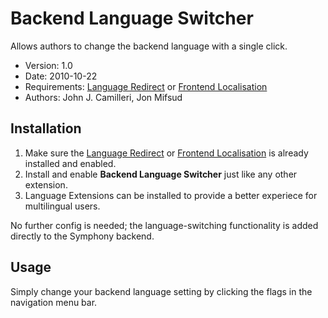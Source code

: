# Backend Language Switcher #

Allows authors to change the backend language with a single click.

- Version: 1.0
- Date: 2010-10-22
- Requirements: [Language Redirect][1] or [Frontend Localisation][2]
- Authors: John J. Camilleri, Jon Mifsud

## Installation ##

 1. Make sure the [Language Redirect][1] or [Frontend Localisation][2] is already installed and enabled.
 2. Install and enable **Backend Language Switcher** just like any other extension.
 3. Language Extensions can be installed to provide a better experiece for multilingual users.

No further config is needed; the language-switching functionality is added directly to the Symphony backend.

## Usage ##

Simply change your backend language setting by clicking the flags in the navigation menu bar.



  [1]: http://symphonyextensions.com/extensions/language_redirect/
  [2]: http://symphonyextensions.com/extensions/frontend_localisation/
